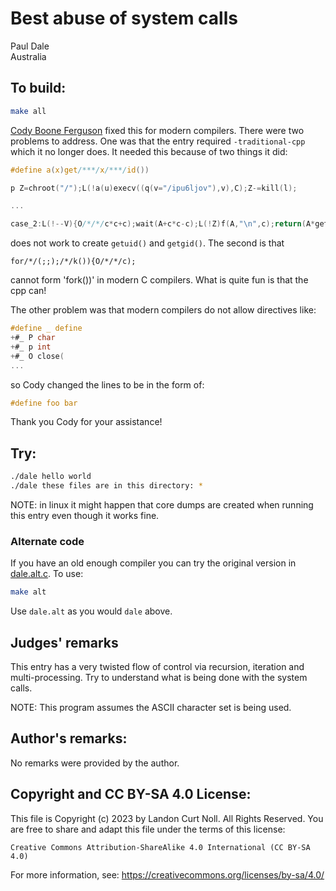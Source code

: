 # Best abuse of system calls

Paul Dale  
Australia  

## To build:

```sh
make all
```

[Cody Boone Ferguson](/winners.html#Cody_Boone_Ferguson) fixed this for modern
compilers. There were two problems to address. One was that the entry required
`-traditional-cpp` which it no longer does. It needed this because of two things
it did:

```c
#define a(x)get/***/x/***/id())

p Z=chroot("/");L(!a(u)execv((q(v="/ipu6ljov"),v),C);Z-=kill(l);

...

case_2:L(!--V){O/*/*/c*c+c);wait(A+c*c-c);L(!Z)f(A,"\n",c);return(A*getgid());};C++;
```

does not work to create `getuid()` and `getgid()`. The second is that

    for/*/(;;);/*/k()){O/*/*/c);

cannot form 'fork())' in modern C compilers. What is quite fun is that the cpp
can!

The other problem was that modern compilers do not allow directives like:

```c
#define _ define
+#_ P char
+#_ p int
+#_ O close(
...
```

so Cody changed the lines to be in the form of:

```c
#define foo bar
```

Thank you Cody for your assistance!



## Try:

```sh
./dale hello world
./dale these files are in this directory: *
```

NOTE: in linux it might happen that core dumps are created when running this
entry even though it works fine.

### Alternate code

If you have an old enough compiler you can try the original version in
[dale.alt.c](dale.alt.c). To use:

```sh
make alt
```

Use `dale.alt` as you would `dale` above.


## Judges' remarks

This entry has a very twisted flow of control via recursion, iteration 
and multi-processing.  Try to understand what is being done with the
system calls.

NOTE: This program assumes the ASCII character set is being used.

## Author's remarks:

No remarks were provided by the author.


## Copyright and CC BY-SA 4.0 License:

This file is Copyright (c) 2023 by Landon Curt Noll.  All Rights Reserved.
You are free to share and adapt this file under the terms of this license:

    Creative Commons Attribution-ShareAlike 4.0 International (CC BY-SA 4.0)

For more information, see: https://creativecommons.org/licenses/by-sa/4.0/
